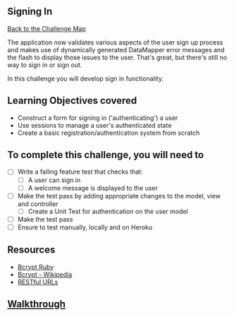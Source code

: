 ## Signing In

[Back to the Challenge Map](00_challenge_map.md)

The application now validates various aspects of the user sign up process and makes use of dynamically generated DataMapper error messages and the flash to display those issues to the user. That's great, but there's still no way to sign in or sign out.

In this challenge you will develop sign in functionality.

## Learning Objectives covered

* Construct a form for signing in ('authenticating') a user
* Use sessions to manage a user's authenticated state
* Create a basic registration/authentication system from scratch

## To complete this challenge, you will need to

- [ ] Write a failing feature test that checks that:
  - [ ] A user can sign in
  - [ ] A welcome message is displayed to the user
- [ ] Make the test pass by adding appropriate changes to the model, view and controller
  - [ ] Create a Unit Test for authentication on the user model
- [ ] Make the test pass
- [ ] Ensure to test manually, locally and on Heroku

## Resources

* [Bcrypt Ruby](https://github.com/codahale/bcrypt-ruby)
* [Bcrypt - Wikipedia](https://en.wikipedia.org/wiki/Bcrypt)
* [RESTful URLs](http://microformats.org/wiki/rest/urls)

## [Walkthrough](walkthroughs/23.md)
